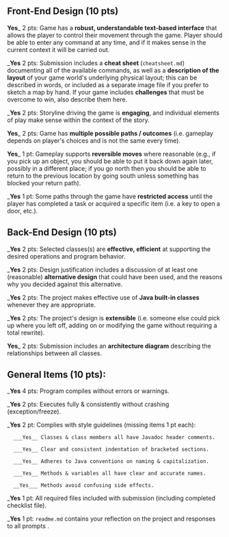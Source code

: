 ## Front-End Design (10 pts)

__Yes___ 2 pts: Game has a **robust, understandable text-based interface** that allows the player to control their movement through the game.  Player should be able to enter any command at any time, and if it makes sense in the current context it will be carried out.

___Yes__ 2 pts: Submission includes a **cheat sheet** (`cheatsheet.md`) documenting all of the available commands, as well as a **description of the layout** of your game world's underlying physical layout; this can be described in words, or included as a separate image file if you prefer to sketch a map by hand.  If your game includes **challenges** that must be overcome to win, also describe them here.

___Yes__ 2 pts: Storyline driving the game is **engaging**, and individual elements of play make sense within the context of the story.

__Yes___ 2 pts: Game has **multiple possible paths / outcomes** (i.e. gameplay depends on player's choices and is not the same every time).

__Yes___ 1 pt: Gameplay supports **reversible moves** where reasonable (e.g., if you pick up an object, you should be able to put it back down again later, possibly in a different place; if you go north then you should be able to return to the previous location by going south unless something has blocked your return path).

___Yes__ 1 pt: Some paths through the game have **restricted access** until the player has completed a task or acquired a specific item (i.e. a key to open a door, etc.).


## Back-End Design (10 pts)

___Yes__ 2 pts: Selected classes(s) are **effective, efficient** at supporting the desired operations and program behavior.

___Yes__ 2 pts: Design justification includes a discussion of at least one (reasonable) **alternative design** that could have been used, and the reasons why you decided against this alternative.

___Yes__ 2 pts: The project makes effective use of **Java built-in classes** whenever they are appropriate.

___Yes__ 2 pts: The project's design is **extensible** (i.e. someone else could pick up where you left off, adding on or modifying the game without requiring a total rewrite).

__Yes___ 2 pts: Submission includes an **architecture diagram** describing the relationships between all classes.


## General Items (10 pts):
___Yes__ 4 pts: Program compiles without errors or warnings.

___Yes__ 2 pts: Executes fully & consistently without crashing (exception/freeze).

___Yes__ 2 pt: Complies with style guidelines (missing items 1 pt each):

      ___Yes__ Classes & class members all have Javadoc header comments.

      ___Yes__ Clear and consistent indentation of bracketed sections.

      ___Yes__ Adheres to Java conventions on naming & capitalization.

      ___Yes__ Methods & variables all have clear and accurate names.

      __Yes___ Methods avoid confusing side effects.

___Yes__ 1 pt: All required files included with submission (including completed checklist file).

___Yes__ 1 pt: `readme.md` contains your reflection on the project and responses to all prompts .
